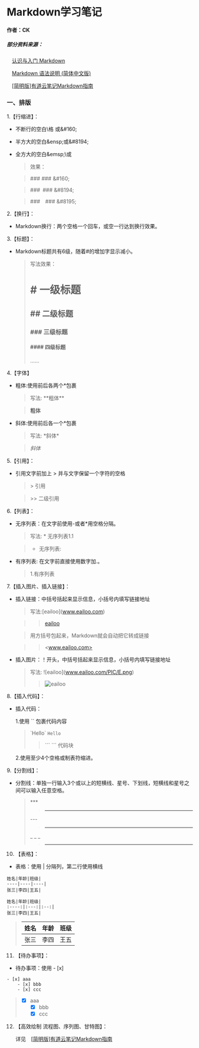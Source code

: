 # **Markdown学习笔记**
####  作者：CK
##### *部分资料来源：*
&#8195;[认识与入门 Markdown](https://sspai.com/post/25137)

&#8195;[Markdown 语法说明 (简体中文版)](http://www.appinn.com/markdown/)

&#8195;[[简明版]有道云笔记Markdown指南](http://note.youdao.com/iyoudao/?p=2411&vendor=unsilent14)


### 一、排版

1.【行缩进】：

* 不断行的空白\格&nbsp;或\&#160;

* 半方大的空白\&ensp;或\&#8194;

* 全方大的空白\&emsp;\或&#8195;

    > 效果：

    > ###&#160;### \&#160;

    > ###&#8194;### \&#8194;

    > ###&#8195;### \&#8195;


2.【换行】：

* Markdown换行：两个空格一个回车，或空一行达到换行效果。

3.【标题】：

* Markdown标题共有6级，随着#的增加字显示减小。
    > 写法效果：
    > # # 一级标题
    > ## ## 二级标题
    > ### ### 三级标题
    > #### #### 四级标题
    > ......

4.【字体】
* 粗体:使用前后各两个*包裹

    >写法: \*\*粗体\*\*  

    > **粗体**

* 斜体:使用前后各一个*包裹

    >写法: \*斜体\*

    > *斜体*

5.【引用】：
* 引用文字前加上 > 并与文字保留一个字符的空格

    > \> 引用

    > \>> 二级引用

6.【列表】：
* 无序列表：在文字前使用-或者*用空格分隔。

    >写法: \* 无序列表1.1  

    > - 无序列表:
* 有序列表: 在文字前直接使用数字加.。
    > 1.有序列表

7.【插入图片、插入链接】：
* 插入链接：中括号括起来显示信息，小括号内填写链接地址
    > 写法:\[eailoo](www.eailoo.com)  

    >> [eailoo](www.eailoo.com)

    > 用方括号包起来，Markdown就会自动把它转成链接

    >> <www.eailoo.com>
* 插入图片：！开头，中括号括起来显示信息，小括号内填写链接地址
    > 写法: \![eailoo]\(www.eailoo.com/PIC/E.png)
    >> ![eailoo](www.eailoo.com/PIC/E.png)

8.【插入代码】：
* 插入代码：

    1.使用 `` 包裹代码内容
    >  \`Hello\`  `Hello`
    >> \`\`\`
    >> \`\`\` 代码块

    2.使用至少4个空格或制表符缩进。

9.【分割线】：
*  分割线：单独一行输入3个或以上的短横线、星号、下划线，短横线和星号之间可以输入任意空格。
    > \***
    >>* * *
    >\---
    >>---
    >\_ _ _
    >>_ _ _

10. 【表格】：
* 表格：使用 | 分隔列，第二行使用横线
```
姓名|年龄|班级|
----|----|----|
张三|李四|王五|

姓名|年龄|班级|
:----:|:---:|:--:|
张三|李四|王五|
```
> 姓名|年龄|班级|
> ----|----|----|
> 张三|李四|王五|


11. 【待办事项】：
* 待办事项：使用 - [x]
```
- [x] aaa
    - [x] bbb
    - [x] ccc
```
> - [x] aaa
>    - [x] bbb
>    - [x] ccc

12. 【高效绘制 流程图、序列图、甘特图】：

    详见&#8195;[[简明版]有道云笔记Markdown指南](http://note.youdao.com/iyoudao/?p=2411&vendor=unsilent14)

